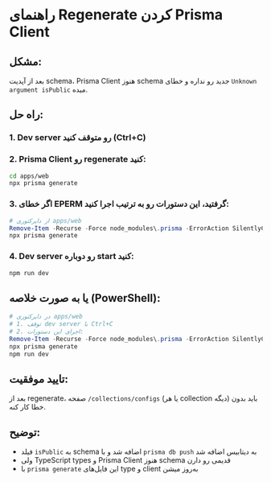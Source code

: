 # راهنمای Regenerate کردن Prisma Client

## مشکل:
بعد از آپدیت schema، Prisma Client هنوز schema جدید رو نداره و خطای `Unknown argument isPublic` میده.

## راه حل:

### 1. Dev server رو متوقف کنید (Ctrl+C)

### 2. Prisma Client رو regenerate کنید:
```bash
cd apps/web
npx prisma generate
```

### 3. اگر خطای EPERM گرفتید، این دستورات رو به ترتیب اجرا کنید:
```powershell
# از دایرکتوری apps/web
Remove-Item -Recurse -Force node_modules\.prisma -ErrorAction SilentlyContinue
npx prisma generate
```

### 4. Dev server رو دوباره start کنید:
```bash
npm run dev
```

## یا به صورت خلاصه (PowerShell):
```powershell
# در دایرکتوری apps/web
# 1. توقف dev server با Ctrl+C
# 2. اجرای این دستورات:
Remove-Item -Recurse -Force node_modules\.prisma -ErrorAction SilentlyContinue
npx prisma generate
npm run dev
```

## تایید موفقیت:
بعد از regenerate، صفحه `/collections/configs` (یا هر collection دیگه) باید بدون خطا کار کنه.

## توضیح:
- فیلد `isPublic` به schema اضافه شد و با `prisma db push` به دیتابیس اضافه شد
- ولی TypeScript types و Prisma Client هنوز schema قدیمی رو دارن
- با `prisma generate` این فایل‌های type و client به‌روز میشن


